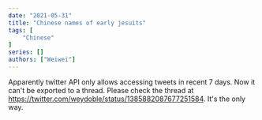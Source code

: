 ```yaml
---
date: "2021-05-31"
title: "Chinese names of early jesuits"
tags: [
    "Chinese"
]
series: []
authors: ["Weiwei"]
---
```


Apparently twitter API only allows accessing tweets in recent 7 days. Now it
can't be exported to a thread. Please check the thread at https://twitter.com/weydoble/status/1385882087677251584.
It's the only way.
